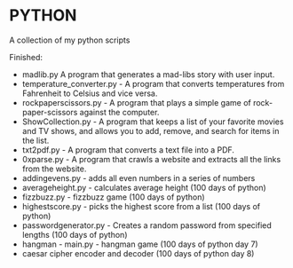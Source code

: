 # PYTHON

A collection of my python scripts

Finished:
- madlib.py A program that generates a mad-libs story with user input.
- temperature_converter.py - A program that converts temperatures from Fahrenheit to Celsius and vice versa.
- rockpaperscissors.py - A program that plays a simple game of rock-paper-scissors against the computer.
- ShowCollection.py - A program that keeps a list of your favorite movies and TV shows, and allows you to add, remove, and search for items in the list.
- txt2pdf.py - A program that converts a text file into a PDF.
- 0xparse.py - A program that crawls a website and extracts all the links from the website.
- addingevens.py - adds all even numbers in a series of numbers
- averageheight.py - calculates average height (100 days of python)
- fizzbuzz.py - fizzbuzz game (100 days of python)
- highestscore.py - picks the highest score from a list (100 days of python)
- passwordgenerator.py - Creates a random password from specified lengths (100 days of python)
- hangman - main.py - hangman game (100 days of python day 7)
- caesar cipher encoder and decoder (100 days of python day 8)
